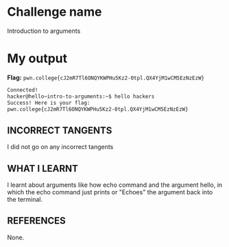 # Challenge name
Introduction to arguments

# My output
**Flag:** `pwn.college{cJ2mR7Tl6ONQYKWPHu5Kz2-0tpl.QX4YjM1wCM5EzNzEzW}`

```bash
Connected!
hacker@hello~intro-to-arguments:~$ hello hackers
Success! Here is your flag:
pwn.college{cJ2mR7Tl6ONQYKWPHu5Kz2-0tpl.QX4YjM1wCM5EzNzEzW}
```

## INCORRECT TANGENTS
I did not go on any incorrect tangents

## WHAT I LEARNT
I learnt about arguments like how echo command and the argument hello, in which the echo command just prints or "Echoes" the argument back into the terminal.

## REFERENCES
None.
